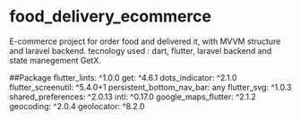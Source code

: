 # food_delivery_ecommerce

E-commerce project for order food and delivered it, with MVVM structure and laravel backend. tecnology used : dart, flutter, laravel backend and state manegement GetX.

##Package
flutter_lints: ^1.0.0
get: ^4.6.1
dots_indicator: ^2.1.0
flutter_screenutil: ^5.4.0+1
persistent_bottom_nav_bar: any
flutter_svg: ^1.0.3
shared_preferences: ^2.0.13
intl: ^0.17.0
google_maps_flutter: ^2.1.2
geocoding: ^2.0.4
geolocator: ^8.2.0




